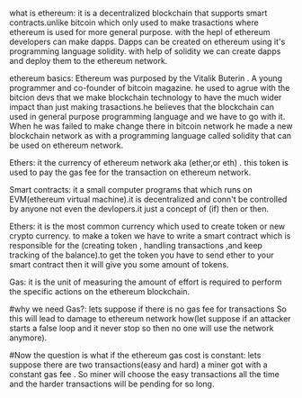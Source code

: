 what is ethereum: it is a decentralized blockchain that supports smart
contracts.unlike bitcoin which only used to make trasactions where ethereum is
used for more general purpose. with the hepl of ethereum developers can make
dapps. Dapps can be created on ethereum using it's programming language
solidity. with help of solidity we can create dapps and deploy them to the
ethereum network.

ethereum basics: Ethereum was purposed by the Vitalik Buterin . A young
programmer and co-founder of bitcoin magazine. he used to agrue with the
bitcion devs that we make blockchain technology to have the much wider impact
than just making trasactions.he believes that the blockchain can used in
general purpose programming language and we have to go with it. When he was
failed to make change there in bitcoin network he made a  new blockchain
network as with a programming language called solidity that can be used on
ethereum network.

Ethers: it the currency of ethereum network aka (ether,or eth) . this token is
used to pay the gas fee for the transaction on ethereum network.

Smart contracts: it a small computer programs that which runs on EVM(ethereum
virtual machine).it is decentralized and conn't be controlled by anyone not
even the devlopers.it just a concept of (if) then or  then. 


Ethers: it is the most common currency which used to create token or new crypto
currency. to make a token we have to write a smart contract which is
responsible for the (creating token , handling transactions ,and keep tracking
of the balance).to get the token you have to send ether to your smart contract
then it will give you some amount of tokens.

Gas: it is the unit of measuring the amount of effort is required to perform
the specific actions on the ethereum blockchain.

#why we need Gas?: lets suppose if there is no gas fee for transactions So this
will lead to damage to ethereum network how(let suppose if an attacker starts a
false loop and it never stop so then no one will use the network anymore).

#Now the question is what if the ethereum gas cost is constant: lets suppose
there are two transactions(easy and hard) a miner got with a constant gas fee .
So miner will choose the easy transactions all the time and the harder
transactions will be pending for so long.


